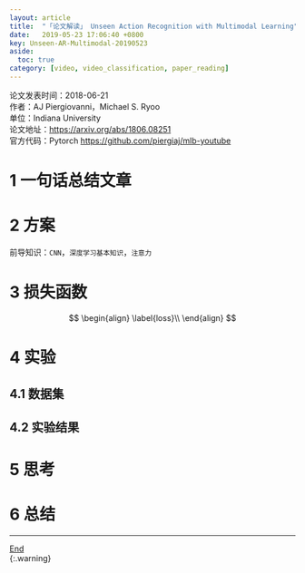 ```yaml
---
layout: article
title:  "「论文解读」 Unseen Action Recognition with Multimodal Learning"
date:   2019-05-23 17:06:40 +0800
key: Unseen-AR-Multimodal-20190523
aside:
  toc: true
category: [video, video_classification, paper_reading]
---
```

<span id='head'></span>   

>
论文发表时间：2018-06-21     
作者：AJ Piergiovanni，Michael S. Ryoo        
单位：Indiana University       
论文地址：<https://arxiv.org/abs/1806.08251>  
官方代码：Pytorch <https://github.com/piergiaj/mlb-youtube>   



# 1 一句话总结文章


# 2 方案
前导知识：`CNN`，`深度学习基本知识`，`注意力`     



# 3 损失函数
$$
\begin{align}   
 \label{loss}\\
\end{align}
$$

# 4 实验
## 4.1 数据集


## 4.2 实验结果



# 5 思考


# 6 总结


------------------
[End](#head)   
{:.warning}  
